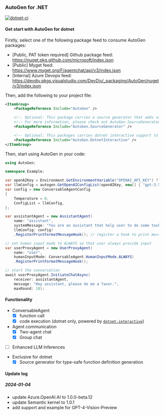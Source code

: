 ### AutoGen for .NET

[![dotnet-ci](https://github.com/microsoft/autogen/actions/workflows/dotnet-build.yml/badge.svg)](https://github.com/microsoft/autogen/actions/workflows/dotnet-build.yml)

#### Get start with AutoGen for dotnet
Firstly, select one of the following package feed to consume AutoGen packages:
- [Public, PAT token required] Github package feed: https://nuget.pkg.github.com/microsoft/index.json
- [Public] Myget feed:  https://www.myget.org/F/agentchat/api/v3/index.json
- [Internal] Azure Devops feed: https://devdiv.pkgs.visualstudio.com/DevDiv/_packaging/AutoGen/nuget/v3/index.json


Then, add the following to your project file:
```xml
<ItemGroup>
    <PackageReference Include="AutoGen" />

    <!-- Optional: This package carries a source generator that adds support for type-safe function definition generation. -->
    <!-- For more information, please check out AutoGen.SourceGenerator README -->
    <PackageReference Include="AutoGen.SourceGenerator" />

    <!-- Optional: This packages carries dotnet interactive support to execute dotnet code snippet -->
    <PackageReference Include="AutoGen.DotnetInteractive" />
</ItemGroup>
```

Then, start using AutoGen in your code:

```csharp
using AutoGen;

namespace Example;

var openAIKey = Environment.GetEnvironmentVariable("OPENAI_API_KEY") ?? throw new Exception("Please set OPENAI_API_KEY environment variable.");
var llmConfig = autogen.GetOpenAIConfigList(openAIKey, new[] { "gpt-3.5-turbo" });
var config = new ConversableAgentConfig
{
    Temperature = 0,
    ConfigList = llmConfig,
};

var assistantAgent = new AssistantAgent(
    name: "assistant",
    systemMessage: "You are an assistant that help user to do some tasks.",
    llmConfig: config)
    .RegisterPrintFormatMessageHook(); // register a hook to print message nicely to console

// set human input mode to ALWAYS so that user always provide input
var userProxyAgent = new UserProxyAgent(
    name: "user",
    humanInputMode: ConversableAgent.HumanInputMode.ALWAYS)
    .RegisterPrintFormatMessageHook();

// start the conversation
await userProxyAgent.InitiateChatAsync(
    receiver: assistantAgent,
    message: "Hey assistant, please do me a favor.",
    maxRound: 10);
```

#### Functionality
- ConversableAgent
    - [x] function call
    - [x] code execution (dotnet only, powered by [`dotnet-interactive`](https://github.com/dotnet/interactive))

- Agent communication
    - [x] Two-agent chat
    - [x] Group chat

- [ ] Enhanced LLM Inferences

- Exclusive for dotnet
    - [x] Source generator for type-safe function definition generation

#### Update log
##### 2024-01-04
- update Azure.OpenAI.AI to 1.0.0-beta.12
- update Semantic kernel to 1.0.1
- add support and example for GPT-4-Vision-Preview
